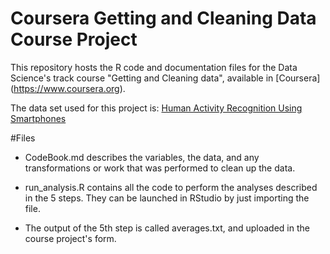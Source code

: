 # Coursera Getting and Cleaning Data Course Project

This repository hosts the R code and documentation files for the Data Science's track course "Getting and Cleaning data", available in [Coursera] (https://www.coursera.org). 

The data set used for this project is: [Human Activity Recognition Using Smartphones](http://archive.ics.uci.edu/ml/datasets/Human+Activity+Recognition+Using+Smartphones)

#Files

* CodeBook.md describes the variables, the data, and any transformations or work that was performed to clean up the data.

* run_analysis.R contains all the code to perform the analyses described in the 5 steps. They can be launched in RStudio by just importing the file.

* The output of the 5th step is called averages.txt, and uploaded in the course project's form.
